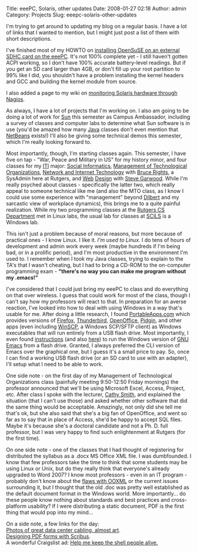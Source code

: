 Title: eeePC, Solaris, other updates
Date: 2008-01-27 02:18
Author: admin
Category: Projects
Slug: eeepc-solaris-other-updates

I'm trying to get around to updating my blog on a regular basis. I have
a lot of links that I wanted to mention, but I might just post a list of
them with short descriptions.

I've finished most of my HOWTO on [installing OpenSuSE on an external
SDHC card on the
eeePC](http://www.jasonantman.com/wiki/index.php/OpenSuSE_10.3_on_eeePC_External_SDHC).
It's not 100% complete yet - I still haven't gotten ACPI working, so I
don't have 100% accurate battery-level readings. But if you get an SD
card larger than 4GB, or don't fill up your root partition to 99% like I
did, you shouldn't have a problem installing the kernel headers and GCC
and building the kernel module from source.

I also added a page to my wiki on [monitoring Solaris hardware through
Nagios](http://www.jasonantman.com/wiki/index.php/Solaris_Nagios_Checks).

As always, I have a lot of projects that I'm working on. I also am going
to be doing a lot of work for [Sun](http://www.sun.com/) this semester
as Campus Ambassador, including a survey of classes and computer labs to
determine what Sun software is in use (you'd be amazed how many
[Java](http://www.java.com/en/) classes don't even mention that
[NetBeans](http://www.netbeans.org/) exists!) I'll also be giving some
technical demos this semester, which I'm really looking forward to.

Most importantly, though, I'm starting classes again. This semester, I
have five on tap - "War, Peace and Military in US" for my history minor,
and four classes for my
[ITI](http://www.scils.rutgers.edu/information-technology-and-informatics-major/program-information.html)
major: [Social
Informatics](http://www.scils.rutgers.edu/component/option,com_courses/task,view/sch,04/cur,547/num,200/Itemid,54/),
[Management of Technological
Organizations](http://www.scils.rutgers.edu/component/option,com_courses/task,view/sch,04/cur,547/num,210/Itemid,54/),
[Network and Internet
Technology](http://www.scils.rutgers.edu/component/option,com_courses/task,view/sch,04/cur,547/num,331/Itemid,54/)
with [Bruce Rights](http://rci.rutgers.edu/~brights/), a SysAdmin here
at Rutgers, and
[Web](http://www.scils.rutgers.edu/component/option,com_courses/task,view/sch,04/cur,547/num,320/Itemid,54/)
[Design](http://www.stevegarwood.com/webdesign/webditi/index.htm) with
[Steve Garwood](http://www.stevegarwood.com/). While I'm really psyched
about classes - specifically the latter two, which really appeal to
someone technical like me (and also the MTO class, as I know I could use
some experience with "management" beyond
[Dilbert](http://www.unitedmedia.com/comics/dilbert/) and my sarcastic
view of workplace dynamics), this brings me to a quite painful
realization. While my two programming classes at the [Rutgers CS
Department](http://www.cs.rutgers.edu/) met in Linux labs, the usual lab
for classes at [SCILS](http://www.scils.rutgers.edu/) is a Windows lab.

This isn't just a problem because of moral reasons, but more because of
practical ones - I know Linux. I like it.
*I'm used to Linux.* I do tens of
hours of development and admin work every week (maybe hundreds if I'm
being bad, or in a prolific period), and I'm most productive in the
environment I'm used to. I remember when I took my Java classes, trying
to explain to the TA's that I wasn't cheating, but I had to bring a
CD-ROM to the on-computer programming exam -
**"there's no way you can make me
program without my .emacs!"**

I've considered that I could just bring my eeePC to class and do
everything on that over wireless. I guess that could work for most of
the class, though I can't say how my professors will react to that. In
preparation for an averse reaction, I've looked into how to deal with
using Windows in a way that's usable for me. After doing a little
research, I found [PortableApps.com](http://portableapps.com/) which
provides versions of [Firefox](http://www.mozilla.com/en-US/firefox/),
[Thunderbird](http://www.mozilla.com/en-US/thunderbird/),
[OpenOffice](http://www.openoffice.org/),
[Pidgin](http://www.pidgin.im/), and other apps (even including
[WinSCP](http://winscp.net/eng/index.php), a Windows SCP/SFTP client) as
Windows executables that will run entirely from a USB flash drive. Most
importantly, I even found [instructions](http://pigpog.com/node/2875)
(and also
[here](http://theblackdragon.wordpress.com/2006/05/12/portable-emacs/))
to run the Windows version of [GNU
Emacs](http://www.gnu.org/software/emacs/) from a flash drive. Granted,
I always preferred the CLI version of Emacs over the graphical one, but
I guess it's a small price to pay. So, once I can find a working USB
flash drive (or an SD card to use with an adapter), I'll setup what I
need to be able to work.

One side note - on the first day of my Management of Technological
Organizations class (painfully meeting 9:50-12:50 Friday mornings) the
professor announced that we'll be using Microsoft Excel, Access,
Project, etc. After class I spoke with the lecturer, [Cathy
Smith](http://www.scils.rutgers.edu/directory/rutsmith/index.html), and
explained the situation (that I can't use those) and asked whether other
software that did the same thing would be acceptable. Amazingly, not
only did she tell me that's ok, but she also said that she's a big fan
of OpenOffice, and went so far as to say that in place of Access, she'd
be happy to accept SQL files. Maybe it's because she's a doctoral
candidate and not a Ph. D. full professor, but I was very happy to find
such enlightenment at Rutgers (for the first time).

On one side note - one of the classes that I had thought of registering
for distributed the syllabus as a .docx MS Office XML file. I was
dumbfounded. I know that few professors take the time to think that some
students may be using Linux or Unix, but do they really think that
everyone's already upgraded to Word 2007? I know most professors - even
in an IT program - probably don't know about the [flaws with
OOXML](http://www.noooxml.org/start) or the current issues surrounding
it, but I thought that the old .doc was pretty well established as the
default document format in the Windows world. More importantly... do
these people know nothing about standards and best practices and
cross-platform usability? If I were distributing a static document, PDF
is the first thing that would pop into my mind...

On a side note, a few links for the day:  
[Photos of great data center cabling, almost
art](http://royal.pingdom.com/?p=240).  
[Designing PDF forms with
Scribus](http://wiki.scribus.net/index.php/Your_first_PDF_form_with_Scribus).  
A wonderful Craigslist ad: [Help me keep
the shell people
alive.](http://www.craigslist.org/about/best/nyc/485967082.html)
